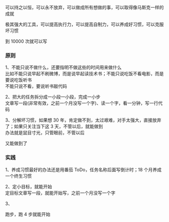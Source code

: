 
可以持之以恒，可以永不放弃，可以做成所有想做的事，可以取得像马斯克一样的成就    

极其强大的工具，可以提高执行力，可以提高自制力，可以养成好习惯，可以克服坏习惯  

到 10000 次就可以写  

### 原则  
1、不能只说不做什么，还要指明不做这些的时间用来做什么  
比如不能只说早起不刷微博，而是说早起读技术书；不能只说吃饭不看电影，而是要说吃饭听书  
不能只说不看，要说听书敲代码  

2、把大的任务拆分成一小段一小段，完成一小步  
文章写一段(非常有效，之前一个月没写一个字)、读一个字，看一分钟，写一行代码  

3、分解坏习惯，如果想 30 年，肯定做不到，太过艰难，对手太强大，直接放弃了；如果只关注当下这 3 天，不管以后，就能做到  
办法就是鼠目寸光，只管眼前，不管以后  

又能做到了  



### 实践  

1、养成习惯最好的办法还是用番茄 ToDo，任务名称后面写倒计时；18 个月养成一个终生习惯    


2、定小目标，就能开始  
定目标文章写一段，就能开始写，之前一个月没写一个字  


3、


跑步，跑 4 步就能开始  

